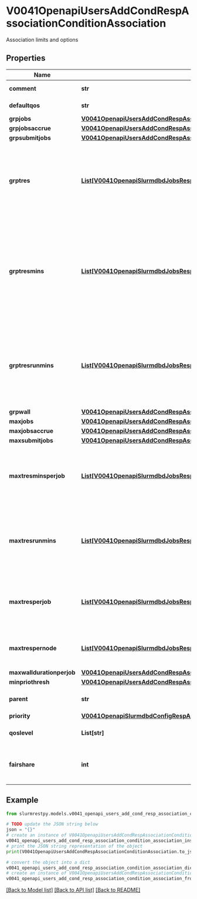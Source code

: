 # V0041OpenapiUsersAddCondRespAssociationConditionAssociation

Association limits and options

## Properties

Name | Type | Description | Notes
------------ | ------------- | ------------- | -------------
**comment** | **str** | Arbitrary comment | [optional]
**defaultqos** | **str** | Default QOS | [optional]
**grpjobs** | [**V0041OpenapiUsersAddCondRespAssociationConditionAssociationGrpjobs**](V0041OpenapiUsersAddCondRespAssociationConditionAssociationGrpjobs.md) |  | [optional]
**grpjobsaccrue** | [**V0041OpenapiUsersAddCondRespAssociationConditionAssociationGrpjobsaccrue**](V0041OpenapiUsersAddCondRespAssociationConditionAssociationGrpjobsaccrue.md) |  | [optional]
**grpsubmitjobs** | [**V0041OpenapiUsersAddCondRespAssociationConditionAssociationGrpsubmitjobs**](V0041OpenapiUsersAddCondRespAssociationConditionAssociationGrpsubmitjobs.md) |  | [optional]
**grptres** | [**List[V0041OpenapiSlurmdbdJobsRespJobsInnerStepsInnerTresRequestedMaxInner]**](V0041OpenapiSlurmdbdJobsRespJobsInnerStepsInnerTresRequestedMaxInner.md) | Maximum number of TRES able to be allocated by running jobs in this association and its children | [optional]
**grptresmins** | [**List[V0041OpenapiSlurmdbdJobsRespJobsInnerStepsInnerTresRequestedMaxInner]**](V0041OpenapiSlurmdbdJobsRespJobsInnerStepsInnerTresRequestedMaxInner.md) | Total number of TRES minutes that can possibly be used by past, present and future jobs in this association and its children | [optional]
**grptresrunmins** | [**List[V0041OpenapiSlurmdbdJobsRespJobsInnerStepsInnerTresRequestedMaxInner]**](V0041OpenapiSlurmdbdJobsRespJobsInnerStepsInnerTresRequestedMaxInner.md) | Maximum number of TRES minutes able to be allocated by running jobs in this association and its children | [optional]
**grpwall** | [**V0041OpenapiUsersAddCondRespAssociationConditionAssociationGrpwall**](V0041OpenapiUsersAddCondRespAssociationConditionAssociationGrpwall.md) |  | [optional]
**maxjobs** | [**V0041OpenapiUsersAddCondRespAssociationConditionAssociationMaxjobs**](V0041OpenapiUsersAddCondRespAssociationConditionAssociationMaxjobs.md) |  | [optional]
**maxjobsaccrue** | [**V0041OpenapiUsersAddCondRespAssociationConditionAssociationMaxjobsaccrue**](V0041OpenapiUsersAddCondRespAssociationConditionAssociationMaxjobsaccrue.md) |  | [optional]
**maxsubmitjobs** | [**V0041OpenapiUsersAddCondRespAssociationConditionAssociationMaxsubmitjobs**](V0041OpenapiUsersAddCondRespAssociationConditionAssociationMaxsubmitjobs.md) |  | [optional]
**maxtresminsperjob** | [**List[V0041OpenapiSlurmdbdJobsRespJobsInnerStepsInnerTresRequestedMaxInner]**](V0041OpenapiSlurmdbdJobsRespJobsInnerStepsInnerTresRequestedMaxInner.md) | Maximum number of TRES minutes each job is able to use in this association | [optional]
**maxtresrunmins** | [**List[V0041OpenapiSlurmdbdJobsRespJobsInnerStepsInnerTresRequestedMaxInner]**](V0041OpenapiSlurmdbdJobsRespJobsInnerStepsInnerTresRequestedMaxInner.md) | Maximum number of TRES minutes able to be allocated by running jobs in this association | [optional]
**maxtresperjob** | [**List[V0041OpenapiSlurmdbdJobsRespJobsInnerStepsInnerTresRequestedMaxInner]**](V0041OpenapiSlurmdbdJobsRespJobsInnerStepsInnerTresRequestedMaxInner.md) | Maximum number of TRES each job is able to use in this association | [optional]
**maxtrespernode** | [**List[V0041OpenapiSlurmdbdJobsRespJobsInnerStepsInnerTresRequestedMaxInner]**](V0041OpenapiSlurmdbdJobsRespJobsInnerStepsInnerTresRequestedMaxInner.md) | Maximum number of TRES each node is able to use | [optional]
**maxwalldurationperjob** | [**V0041OpenapiUsersAddCondRespAssociationConditionAssociationMaxwalldurationperjob**](V0041OpenapiUsersAddCondRespAssociationConditionAssociationMaxwalldurationperjob.md) |  | [optional]
**minpriothresh** | [**V0041OpenapiUsersAddCondRespAssociationConditionAssociationMinpriothresh**](V0041OpenapiUsersAddCondRespAssociationConditionAssociationMinpriothresh.md) |  | [optional]
**parent** | **str** | Name of parent account | [optional]
**priority** | [**V0041OpenapiSlurmdbdConfigRespAssociationsInnerPriority**](V0041OpenapiSlurmdbdConfigRespAssociationsInnerPriority.md) |  | [optional]
**qoslevel** | **List[str]** | List of available QOS names | [optional]
**fairshare** | **int** | Allocated shares used for fairshare calculation | [optional]

## Example

```python
from slurmrestpy.models.v0041_openapi_users_add_cond_resp_association_condition_association import V0041OpenapiUsersAddCondRespAssociationConditionAssociation

# TODO update the JSON string below
json = "{}"
# create an instance of V0041OpenapiUsersAddCondRespAssociationConditionAssociation from a JSON string
v0041_openapi_users_add_cond_resp_association_condition_association_instance = V0041OpenapiUsersAddCondRespAssociationConditionAssociation.from_json(json)
# print the JSON string representation of the object
print(V0041OpenapiUsersAddCondRespAssociationConditionAssociation.to_json())

# convert the object into a dict
v0041_openapi_users_add_cond_resp_association_condition_association_dict = v0041_openapi_users_add_cond_resp_association_condition_association_instance.to_dict()
# create an instance of V0041OpenapiUsersAddCondRespAssociationConditionAssociation from a dict
v0041_openapi_users_add_cond_resp_association_condition_association_from_dict = V0041OpenapiUsersAddCondRespAssociationConditionAssociation.from_dict(v0041_openapi_users_add_cond_resp_association_condition_association_dict)
```
[[Back to Model list]](../README.md#documentation-for-models) [[Back to API list]](../README.md#documentation-for-api-endpoints) [[Back to README]](../README.md)


